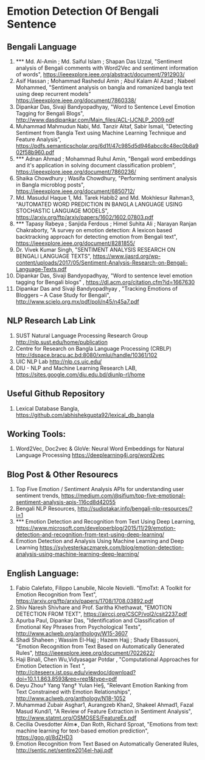 # Emotion Detection Of Bengali Sentence

## Bengali Language
1. *** Md. Al-Amin ;  Md. Saiful Islam ;  Shapan Das Uzzal, "Sentiment analysis of Bengali comments with Word2Vec and sentiment information of words", https://ieeexplore.ieee.org/abstract/document/7912903/
2. Asif Hassan ;  Mohammad Rashedul Amin ;  Abul Kalam Al Azad ;  Nabeel Mohammed, "Sentiment analysis on bangla and romanized bangla text using deep recurrent models" https://ieeexplore.ieee.org/document/7860338/
3. Dipankar Das, Sivaji Bandyopadhyay, "Word to Sentence Level Emotion Tagging for Bengali Blogs", http://www.dasdipankar.com/Main_files/ACL-IJCNLP_2009.pdf
4. Muhammad Mahmudun Nabi, Md. Tanzir Altaf, Sabir Ismail, "Detecting Sentiment from Bangla Text using Machine Learning Technique and Feature Analysis", https://pdfs.semanticscholar.org/6d1f/47c985d5d946abcc8c48ec0b8a902f58b960.pdf
5. *** Adnan Ahmad ;  Mohammad Ruhul Amin, "Bengali word embeddings and it's application in solving document classification problem", https://ieeexplore.ieee.org/document/7860236/
6.  Shaika Chowdhury ;  Wasifa Chowdhury, "Performing sentiment analysis in Bangla microblog posts", https://ieeexplore.ieee.org/document/6850712/
7. Md. Masudul Haque 1, Md. Tarek Habib2 and Md. Mokhlesur Rahman3, "AUTOMATED WORD PREDICTION IN BANGLA LANGUAGE USING STOCHASTIC LANGUAGE MODELS", https://arxiv.org/ftp/arxiv/papers/1602/1602.07803.pdf
8. *** Tapasy Rabeya ;  Sanjida Ferdous ;  Himel Suhita Ali ;  Narayan Ranjan Chakraborty, "A survey on emotion detection: A lexicon based backtracking approach for detecting emotion from Bengali text", https://ieeexplore.ieee.org/document/8281855/
9. Dr. Vivek Kumar Singh, "SENTIMENT ANALYSIS RESEARCH ON BENGALI LANGUAGE TEXTS", https://www.ijasrd.org/wp-content/uploads/2017/05/Sentiment-Analysis-Research-on-Bengali-Language-Texts.pdf
10. Dipankar Das, Sivaji Bandyopadhyay, "Word to sentence level emotion tagging for Bengali blogs" , https://dl.acm.org/citation.cfm?id=1667630
11. Dipankar Das and Sivaji Bandyopadhyay , "Tracking Emotions of Bloggers – A Case Study for Bengali", http://www.scielo.org.mx/pdf/poli/n45/n45a7.pdf

## NLP Research Lab Link
1. SUST Natural Language Processing Research Group http://nlp.sust.edu/home/publication
2. Centre for Research on Bangla Language Processing (CRBLP) http://dspace.bracu.ac.bd:8080/xmlui/handle/10361/102
3. UIC NLP Lab http://nlp.cs.uic.edu/
4. DIU - NLP and Machine Learning Research LAB, https://sites.google.com/diu.edu.bd/diunlp-rl/home

## Useful Github Repository
1. Lexical Database Bangla, https://github.com/abhishekgupta92/lexical_db_bangla

## Working Tools:
1. Word2Vec, Doc2vec & GloVe: Neural Word Embeddings for Natural Language Processing
https://deeplearning4j.org/word2vec

## Blog Post & Other Resourecs
1. Top Five Emotion / Sentiment Analysis APIs for understanding user sentiment trends, https://medium.com/@sifium/top-five-emotional-sentiment-analysis-apis-116cd8d42055
2. Bengali NLP Resources, http://sudiptakar.info/bengali-nlp-resources/?i=1
3. *** Emotion Detection and Recognition from Text Using Deep Learning, https://www.microsoft.com/developerblog/2015/11/29/emotion-detection-and-recognition-from-text-using-deep-learning/
4. Emotion Detection and Analysis Using Machine Learning and Deep Learning https://sylvesterkaczmarek.com/blog/emotion-detection-analysis-using-machine-learning-deep-learning/

## English Language:

1. Fabio Calefato, Filippo Lanubile, Nicole Novielli. "EmoTxt: A Toolkit for Emotion Recognition from Text", https://arxiv.org/ftp/arxiv/papers/1708/1708.03892.pdf
2. Shiv Naresh Shivhare and Prof. Saritha Khethawat, "EMOTION DETECTION FROM TEXT", https://airccj.org/CSCP/vol2/csit2237.pdf
3. Apurba Paul, Dipankar Das, "Identification and Classification of Emotional Key Phrases from Psychological Texts", http://www.aclweb.org/anthology/W15-3607
4. Shadi Shaheen ; Wassim El-Hajj ; Hazem Hajj ; Shady Elbassuoni, "Emotion Recognition from Text Based on Automatically Generated Rules", https://ieeexplore.ieee.org/document/7022622/
5. Haji Binali, Chen Wu,Vidyasagar Potdar , "Computational Approaches for Emotion Detection in Text ", http://citeseerx.ist.psu.edu/viewdoc/download?doi=10.1.1.863.8593&rep=rep1&type=pdf
6. Deyu Zhou† Yang Yang† Yulan He§, "Relevant Emotion Ranking from Text Constrained with Emotion Relationships", http://www.aclweb.org/anthology/N18-1052
7. Muhammad Zubair Asghar1, Aurangzeb Khan2, Shakeel Ahmad1, Fazal Masud Kundi1, "A Review of Feature Extraction in Sentiment Analysis", http://www.statmt.org/OSMOSES/FeatureEx.pdf
8. Cecilia Ovesdotter Alm∗, Dan Roth, Richard Sproat, "Emotions from text: machine learning for text-based emotion prediction", https://goo.gl/8dZHD3
9. Emotion Recognition from Text Based on Automatically Generated Rules, http://sentic.net/sentire2014el-hajj.pdf
